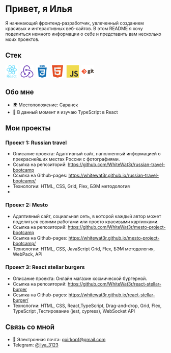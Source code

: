 # Привет, я Илья
Я начинающий фронтенд-разработчик, увлеченный созданием красивых и интерактивных веб-сайтов. В этом README я хочу поделиться немного информации о себе и представить вам несколько моих проектов.

## Стек
<div>
  <img src="https://github.com/devicons/devicon/blob/master/icons/react/react-original-wordmark.svg" title="React" alt="React" width="40" height="40"/>&nbsp;
  <img src="https://github.com/devicons/devicon/blob/master/icons/redux/redux-original.svg" title="Redux" alt="Redux " width="40" height="40"/>&nbsp;
  <img src="https://github.com/devicons/devicon/blob/master/icons/css3/css3-plain-wordmark.svg"  title="CSS3" alt="CSS" width="40" height="40"/>&nbsp;
  <img src="https://github.com/devicons/devicon/blob/master/icons/html5/html5-original.svg" title="HTML5" alt="HTML" width="40" height="40"/>&nbsp;
  <img src="https://github.com/devicons/devicon/blob/master/icons/javascript/javascript-original.svg" title="JavaScript" alt="JavaScript" width="40" height="40"/>&nbsp;
  <img src="https://github.com/devicons/devicon/blob/master/icons/git/git-original-wordmark.svg" title="Git" **alt="Git" width="40" height="40"/>
</div>


## Обо мне

- 🌍 Местоположение: Саранск
- 🌱 В данный момент я изучаю TypeScript в React

## Мои проекты
### Проект 1: Russian travel

- Описание проекта: Адаптивный сайт, наполненный информацией о прекраснейших местах России с фотографиями.
- Ссылка на репозиторий: https://github.com/WhiteWat3r/russian-travel-bootcamp
- Ссылка на Github-pages: https://whitewat3r.github.io/russian-travel-bootcamp/
- Технологии: HTML, CSS, Grid, Flex, БЭМ методология
- 
### Проект 2: Mesto

- Адаптивный сайт, социальная сеть, в которой каждый автор может поделиться своими работами или просто красивыми картинками.
- Ссылка на репозиторий: https://github.com/WhiteWat3r/mesto-project-bootcamp
- Ссылка на Github-pages: https://whitewat3r.github.io/mesto-project-bootcamp/
- Технологии: HTML, CSS, JavaScript Grid, Flex, БЭМ методология, WebPack, API

### Проект 3: React stellar burgers

- Описание проекта: Онлайн магазин космической бургерной.
- Ссылка на репозиторий: https://github.com/WhiteWat3r/react-stellar-burger
- Ссылка на Github-pages: https://whitewat3r.github.io/react-stellar-burger/
- Технологии: HTML, CSS, React,TypeScript, Drag-and-drop, Grid, Flex, TypeScript ,Тестирование (jest, cypress), WebSocket API

## Связь со мной

- 📧 Электронная почта: goirkopf@gmail.com
- Telegram: [@ilya_3123](https://t.me/ilya_3123)
